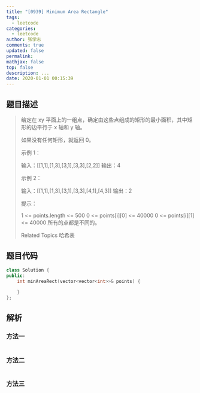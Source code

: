 ```yaml
---
title: "[0939] Minimum Area Rectangle"
tags:
  - leetcode
categories:
  - leetcode
author: 张学志
comments: true
updated: false
permalink:
mathjax: false
top: false
description: ...
date: 2020-01-01 00:15:39
---
```


## 题目描述

> 给定在 xy 平面上的一组点，确定由这些点组成的矩形的最小面积，其中矩形的边平行于 x 轴和 y 轴。 
> 
> 如果没有任何矩形，就返回 0。 
> 
> 
> 
> 示例 1： 
> 
> 输入：[[1,1],[1,3],[3,1],[3,3],[2,2]]
> 输出：4
> 
> 
> 示例 2： 
> 
> 输入：[[1,1],[1,3],[3,1],[3,3],[4,1],[4,3]]
> 输出：2
> 
> 
> 
> 
> 提示： 
> 
> 
> 1 <= points.length <= 500 
> 0 <= points[i][0] <= 40000 
> 0 <= points[i][1] <= 40000 
> 所有的点都是不同的。 
> 
> Related Topics 哈希表

## 题目代码

```cpp
class Solution {
public:
    int minAreaRect(vector<vector<int>>& points) {
        
    }
};
```

## 解析

### 方法一

```cpp

```

### 方法二

```cpp

```

### 方法三

```cpp

```

